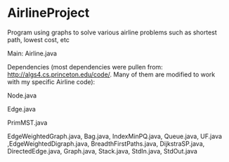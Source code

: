 AirlineProject
==============

Program using graphs to solve various airline problems such as shortest path, lowest cost, etc

Main:
Airline.java

Dependencies (most dependencies were pullen from: http://algs4.cs.princeton.edu/code/.  Many of them are modified to work with my specific Airline code):

Node.java

Edge.java

PrimMST.java

EdgeWeightedGraph.java, Bag.java, IndexMinPQ.java, Queue.java, UF.java ,EdgeWeightedDigraph.java, BreadthFirstPaths.java, DijkstraSP.java, DirectedEdge.java, Graph.java, Stack.java, StdIn.java, StdOut.java
